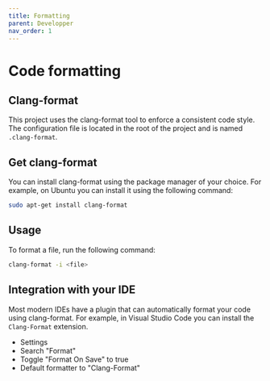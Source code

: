 ```yaml
---
title: Formatting
parent: Developper
nav_order: 1
---
```

# Code formatting

## Clang-format

This project uses the clang-format tool to enforce a consistent code style. The configuration file is located in the root of the project and is named `.clang-format`.

## Get clang-format

You can install clang-format using the package manager of your choice. For example, on Ubuntu you can install it using the following command:

```bash
sudo apt-get install clang-format
```

## Usage

To format a file, run the following command:

```bash
clang-format -i <file>
```

## Integration with your IDE

Most modern IDEs have a plugin that can automatically format your code using clang-format. For example, in Visual Studio Code you can install the `Clang-Format` extension.

- Settings
- Search "Format"
- Toggle "Format On Save" to true
- Default formatter to "Clang-Format"
